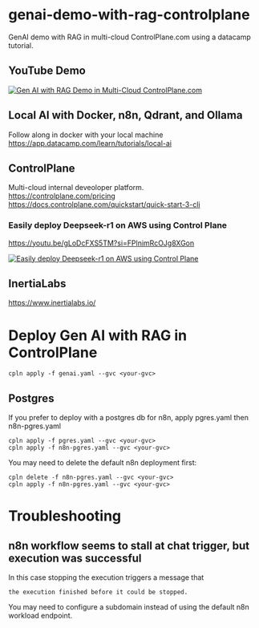 # genai-demo-with-rag-controlplane
GenAI demo with RAG in multi-cloud ControlPlane.com using a datacamp tutorial.  
## YouTube Demo
[![Gen AI with RAG Demo in Multi-Cloud ControlPlane.com](img.youtube.com/FQt8XTwCS-o/maxresdefault.jpg)](https://www.youtube.com/watch?v=FQt8XTwCS-o)
## Local AI with Docker, n8n, Qdrant, and Ollama
Follow along in docker with your local machine  
https://app.datacamp.com/learn/tutorials/local-ai

## ControlPlane
Multi-cloud internal deveoloper platform.  
https://controlplane.com/pricing  
https://docs.controlplane.com/quickstart/quick-start-3-cli  
### Easily deploy Deepseek-r1 on AWS using Control Plane
https://youtu.be/gLoDcFXS5TM?si=FPlnimRcOJg8XGon

[![Easily deploy Deepseek-r1 on AWS using Control Plane](img.youtube.com/gLoDcFXS5TM/maxresdefault.jpg)](https://www.youtube.com/watch?v=gLoDcFXS5TM)

## InertiaLabs
https://www.inertialabs.io/

# Deploy Gen AI with RAG in ControlPlane
```
cpln apply -f genai.yaml --gvc <your-gvc>
```
## Postgres
If you prefer to deploy with a postgres db for n8n, apply pgres.yaml then n8n-pgres.yaml
```
cpln apply -f pgres.yaml --gvc <your-gvc>
cpln apply -f n8n-pgres.yaml --gvc <your-gvc>
```
You may need to delete the default n8n deployment first:
```
cpln delete -f n8n-pgres.yaml --gvc <your-gvc>
cpln apply -f n8n-pgres.yaml --gvc <your-gvc>
```

# Troubleshooting
## n8n workflow seems to stall at chat trigger, but execution was successful
In this case stopping the execution triggers a message that 
```
the execution finished before it could be stopped.
```
You may need to configure a subdomain instead of using the default n8n workload endpoint.
